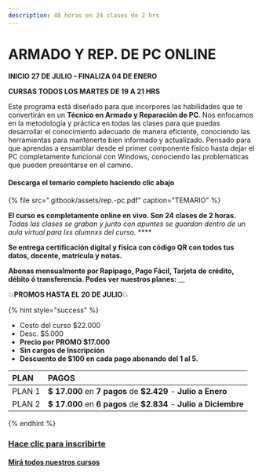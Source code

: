 ```yaml
---
description: 48 horas en 24 clases de 2 hrs
---
```


# ARMADO Y REP. DE PC ONLINE

**INICIO 27 DE JULIO - FINALIZA 04 DE ENERO**

**CURSAS TODOS LOS MARTES DE 19 A 21 HRS**

Este programa está diseñado para que incorpores las habilidades que te convertirán en un **Técnico en Armado y Reparación de PC**. Nos enfocamos en la metodología y práctica en todas las clases para que puedas desarrollar el conocimiento adecuado de manera eficiente, conociendo las herramientas para mantenerte bien informado y actualizado. Pensado para que aprendas a ensamblar desde el primer componente físico hasta dejar el PC completamente funcional con Windows, conociendo las problemáticas que pueden presentarse en el camino.

#### Descarga el temario completo haciendo clic abajo 

{% file src=".gitbook/assets/rep.-pc.pdf" caption="TEMARIO" %}

**El curso es completamente online en vivo. Son 24 clases de 2 horas.** _Todas las clases se graban y  junto con apuntes se guardan dentro de un aula virtual para lxs alumnxs del curso._ ****

**Se entrega certificación digital y física con código QR con todos tus datos, docente, matrícula y notas.** 

**Abonas mensualmente por Rapipago, Pago Fácil, Tarjeta de crédito, débito ó transferencia. Podes ver nuestros planes:** __

💥**PROMOS HASTA EL 20 DE JULIO**💥 

{% hint style="success" %}
* Costo del curso $22.000
* Desc. $5.000
* **Precio por PROMO $17.000**
* **Sin cargos de Inscripción**
* **Descuento de $100 en cada pago abonando del 1 al 5.** 

| PLAN | PAGOS |
| :--- | :--- |
| PLAN 1 | **$ 17.000** en **7 pagos** de **$2.429** - **Julio a Enero** |
| PLAN 2 | **$ 17.000** en **6 pagos** de **$2.834** - **Julio a Diciembre** |
{% endhint %}

### [Hace clic para inscribirte](https://wa.me/5491164622877?text=Leí%20toda%20la%20información%20enviada%20y%20quiero%20anotarme%20en%20el%20curso%20de%20Rep.%20de%20PC%20Online)

#### [Mirá todos nuestros cursos](./)

